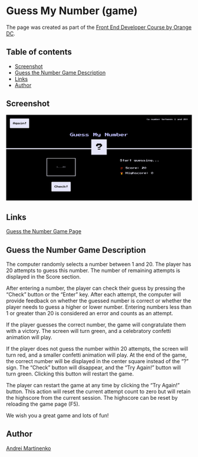 # Guess My Number (game)

The page was created as part of the [Front End Developer Course by Orange DC](https://digitalcenter.orange.md/).

## Table of contents
- [Screenshot](#screenshot)
- [Guess the Number Game Description](#guess-the-number-game-description)
- [Links](#Links)
- [Author](#author)

## Screenshot

![](./image/screenshot.png)

## Links

[Guess the Number Game Page](https://axinitm.github.io/ODC-Guess-the-Number-Game/)

## Guess the Number Game Description

The computer randomly selects a number between 1 and 20. The player has 20 attempts to guess this number. The number of remaining attempts is displayed in the Score section.

After entering a number, the player can check their guess by pressing the “Check” button or the “Enter” key. After each attempt, the computer will provide feedback on whether the guessed number is correct or whether the player needs to guess a higher or lower number. Entering numbers less than 1 or greater than 20 is considered an error and counts as an attempt.

If the player guesses the correct number, the game will congratulate them with a victory. The screen will turn green, and a celebratory confetti animation will play.

If the player does not guess the number within 20 attempts, the screen will turn red, and a smaller confetti animation will play. At the end of the game, the correct number will be displayed in the center square instead of the “?” sign. The “Check” button will disappear, and the “Try Again!” button will turn green. Clicking this button will restart the game.

The player can restart the game at any time by clicking the “Try Again!” button. This action will reset the current attempt count to zero but will retain the highscore from the current session. The highscore can be reset by reloading the game page (F5).

We wish you a great game and lots of fun! 

## Author

[Andrei Martinenko](https://github.com/AxinitM)
